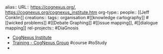 alias::
URL:: https://cognexus.org/, https://cognexus.org/cognexus_institute.htm
org-type::
people:: [[Jeff Conklin]]
creations::
tags:: organisation #[[knowledge cartography]] #[[wicked problems]] #[[Debate Graphing]] #[[issue mapping]], #[[dialogue mapping]]
rel-projects:: #DiaGnosis


- [CogNexus Institute](https://cognexus.org/cognexus_institute.htm)
- [Training - CogNexus Group](https://cognexusgroup.com/what-we-offer/training/) #course #toStudy
-
